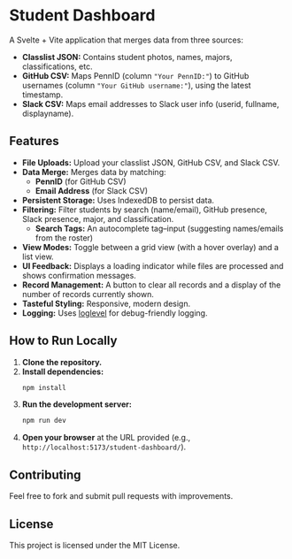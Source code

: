 # Student Dashboard

A Svelte + Vite application that merges data from three sources:

- **Classlist JSON:** Contains student photos, names, majors, classifications, etc.
- **GitHub CSV:** Maps PennID (column `"Your PennID:"`) to GitHub usernames (column `"Your GitHub username:"`), using the latest timestamp.
- **Slack CSV:** Maps email addresses to Slack user info (userid, fullname, displayname).

## Features

- **File Uploads:** Upload your classlist JSON, GitHub CSV, and Slack CSV.
- **Data Merge:** Merges data by matching:
  - **PennID** (for GitHub CSV)
  - **Email Address** (for Slack CSV)
- **Persistent Storage:** Uses IndexedDB to persist data.
- **Filtering:** Filter students by search (name/email), GitHub presence, Slack presence, major, and classification.
   - **Search Tags:** An autocomplete tag–input (suggesting names/emails from the roster)
- **View Modes:** Toggle between a grid view (with a hover overlay) and a list view.
- **UI Feedback:** Displays a loading indicator while files are processed and shows confirmation messages.
- **Record Management:** A button to clear all records and a display of the number of records currently shown.
- **Tasteful Styling:** Responsive, modern design.
- **Logging:** Uses [loglevel](https://github.com/pimterry/loglevel) for debug-friendly logging.

## How to Run Locally

1. **Clone the repository.**
2. **Install dependencies:**
   ```bash
   npm install
   ```
3. **Run the development server:**
   ```bash
   npm run dev
   ```
4. **Open your browser** at the URL provided (e.g., `http://localhost:5173/student-dashboard/`).

## Contributing

Feel free to fork and submit pull requests with improvements.

## License

This project is licensed under the MIT License.